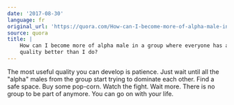 ```yaml
---
date: '2017-08-30'
language: fr
original_url: 'https://quora.com/How-can-I-become-more-of-alpha-male-in-a-group-where-everyone-has-a-quality-better-than-I-do/answer/Clément-Renaud'
source: quora
title: |
    How can I become more of alpha male in a group where everyone has a
    quality better than I do?
---
```


The most useful quality you can develop is patience. Just wait until all
the "alpha" males from the group start trying to dominate each other.
Find a safe space. Buy some pop-corn. Watch the fight. Wait more. There
is no group to be part of anymore. You can go on with your life.
